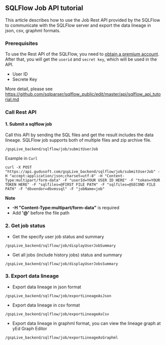## SQLFlow Job API tutorial

This article describes how to use the Job Rest API provided by the SQLFlow to 
communicate with the SQLFlow server and export the data lineage in json, csv, graphml formats.

### Prerequisites
To use the Rest API of the SQLFlow, you need to <a href="https://gudusoft.com">obtain a premium account</a>. 
After that, you will get the `userid` and `secret key`, which will be used in the API.

- User ID
- Secrete Key

More detail, please see https://github.com/sqlparser/sqlflow_public/edit/master/api/sqlflow_api_tutorial.md

### Call Rest API

#### 1. Submit a sqlflow job

Call this API by sending the SQL files and get the result includes the data lineage. SQLFlow job supports both of multiple files and zip archive file.

```
/gspLive_backend/sqlflow/job/submitUserJob
```

Example in `Curl`
```
curl -X POST "https://api.gudusoft.com/gspLive_backend/sqlflow/job/submitUserJob" -H "accept:application/json;charset=utf-8" -H "Content-Type:multipart/form-data" -F "userId=YOUR USER ID HERE" -F "token=YOUR TOKEN HERE" -F "sqlfiles=@FIRST FILE PATH" -F "sqlfiles=@SECOND FILE PATH" -F "dbvendor=dbvmssql" -F "jobName=job"
```

**Note**
 * **-H "Content-Type:multipart/form-data"** is required
 * Add **'@'** before the file path

### 2. Get job status

 * Get the specify user job status and summary
  ```
  /gspLive_backend/sqlflow/job/displayUserJobSummary
  ```
  
 * Get all jobs (include history jobs) status and summary
 ```
 /gspLive_backend/sqlflow/job/displayUserJobsSummary
 ```

### 3. Export data lineage

 * Export data lineage in json format
  
  ```
  /gspLive_backend/sqlflow/job/exportLineageAsJson
  ```
 
 * Export data lineage in csv format
  
  ```
  /gspLive_backend/sqlflow/job/exportLineageAsCsv
  ```
 
 * Export data lineage in graphml format, you can view the lineage graph at yEd Graph Editor
   
  ```
  /gspLive_backend/sqlflow/job/exportLineageAsGraphml
  ``` 
